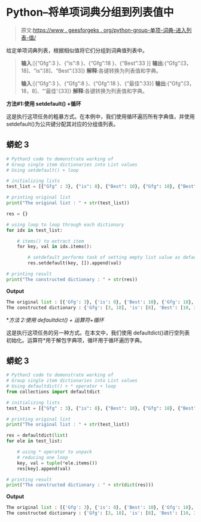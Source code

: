 # Python–将单项词典分组到列表值中

> 原文:[https://www . geesforgeks . org/python-group-单项-词典-进入列表-值/](https://www.geeksforgeeks.org/python-group-single-item-dictionaries-into-list-values/)

给定单项词典列表，根据相似值将它们分组到词典值列表中。

> **输入**:[{“Gfg”:3 }、{“is”:8 }、{“Gfg”:18 }、{“Best”:33 }]
> **输出**:{“Gfg”:[3，18]、“is”:[8]、“Best”:[33]}
> **解释**:各键转换为列表值和字典。
> 
> **输入**:[{“Gfg”:3 }、{“Gfg”:8 }、{“Gfg”:18 }、{“最佳”:33}]
> **输出**:{“Gfg”:[3，18，8]、“‘最佳’:[33]}
> **解释**:各键转换为列表值和字典。

**方法#1:使用 setdefault() +循环**

这是执行这项任务的粗暴方式。在本例中，我们使用循环遍历所有字典值，并使用 setdefault()为公共键分配其对应的分组值列表。

## 蟒蛇 3

```py
# Python3 code to demonstrate working of 
# Group single item dictionaries into List values
# Using setdefault() + loop

# initializing lists
test_list = [{"Gfg" : 3}, {"is": 8}, {"Best": 10}, {"Gfg": 18}, {"Best": 33}]

# printing original list
print("The original list : " + str(test_list))

res = {}

# using loop to loop through each dictionary
for idx in test_list:

    # items() to extract item
    for key, val in idx.items():

        # setdefault performs task of setting empty list value as default
        res.setdefault(key, []).append(val)

# printing result 
print("The constructed dictionary : " + str(res))
```

**Output**

```py
The original list : [{'Gfg': 3}, {'is': 8}, {'Best': 10}, {'Gfg': 18}, {'Best': 33}]
The constructed dictionary : {'Gfg': [3, 18], 'is': [8], 'Best': [10, 33]}

```

**方法 2:使用 defaultdict() + *运算符+循环**

这是执行这项任务的另一种方式。在本文中，我们使用 defaultdict()进行空列表初始化。运算符*用于解包字典项，循环用于循环遍历字典。

## 蟒蛇 3

```py
# Python3 code to demonstrate working of 
# Group single item dictionaries into List values
# Using defaultdict() + * operator + loop
from collections import defaultdict

# initializing lists
test_list = [{"Gfg" : 3}, {"is": 8}, {"Best": 10}, {"Gfg": 18}, {"Best": 33}]

# printing original list
print("The original list : " + str(test_list))

res = defaultdict(list)
for ele in test_list:

    # using * operator to unpack
    # reducing one loop
    key, val = tuple(*ele.items())
    res[key].append(val)

# printing result 
print("The constructed dictionary : " + str(dict(res)))
```

**Output**

```py
The original list : [{'Gfg': 3}, {'is': 8}, {'Best': 10}, {'Gfg': 18}, {'Best': 33}]
The constructed dictionary : {'Gfg': [3, 18], 'is': [8], 'Best': [10, 33]}

```